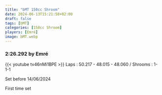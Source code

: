 ```yaml
---
title: "bMT 150cc Shroom"
date: 2024-06-13T15:21:58+02:00
draft: false
tags: [bMT]
categories: [150cc Shroom]
players: [Emré]
image: bMT.webp
---
```

### 2:26.292 by Emré

{{< youtube tv46nMi1BPE >}}
Laps : 50.217 - 48.015 - 48.060 /
Shrooms : 1-1-1

Set before 14/06/2024

First time set
